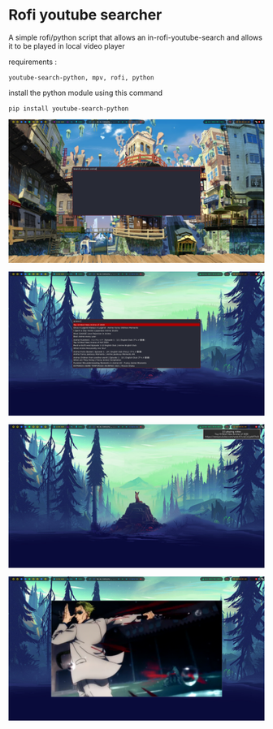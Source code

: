 # Rofi youtube searcher

A simple rofi/python script that allows an in-rofi-youtube-search and allows it to be played in local video player

requirements : 
```
youtube-search-python, mpv, rofi, python
```
install the python module using this command
```
pip install youtube-search-python
```

![](screenshots/yt-1.png "")

![](screenshots/yt-2.png "")

![](screenshots/yt-3.png "")

![](screenshots/yt-4.png "")
